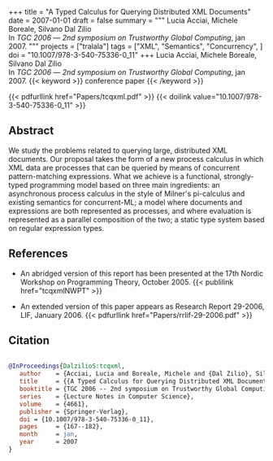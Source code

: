 +++
title = "A Typed Calculus for Querying Distributed XML Documents"
date = 2007-01-01
draft = false
summary = """
Lucia Acciai, Michele Boreale, Silvano Dal Zilio <br />
In _TGC 2006_ — _2nd symposium on Trustworthy Global Computing_, jan 2007.
"""
projects = ["tralala"]
tags = ["XML", "Semantics", "Concurrency", ]
doi = "10.1007/978-3-540-75336-0_11"
+++
Lucia Acciai, Michele Boreale, Silvano Dal Zilio <br />
In _TGC 2006_ — _2nd symposium on Trustworthy Global Computing_, jan 2007.
{{< keyword >}} conference paper {{< /keyword >}}


{{< pdfurllink href="Papers/tcqxml.pdf" >}}
{{< doilink value="10.1007/978-3-540-75336-0_11" >}}

## Abstract
We study the problems related to querying large, distributed XML documents. Our proposal
        takes the form of a new process calculus in which XML data are processes that can be queried
        by means of concurrent pattern-matching expressions. What we achieve is a functional,
        strongly-typed programming model based on three main ingredients: an asynchronous process
        calculus in the style of Milner's pi-calculus and existing semantics for concurrent-ML; a
        model where documents and expressions are both represented as processes, and where
        evaluation is represented as a parallel composition of the two; a static type system based
        on regular expression types.


## References
 * An abridged version of this report has been
      presented at the 17th Nordic Workshop on Programming Theory, October
      2005.
{{< publilink href="tcqxmlNWPT" >}}


 * An extended version of this paper
      appears as Research Report 29-2006, LIF, January 2006.
{{< pdfurllink href="Papers/rrlif-29-2006.pdf" >}}




## Citation

```bibtex

@InProceedings{DalzilioS:tcqxml,
   author    = {Acciai, Lucia and Boreale, Michele and {Dal Zilio}, Silvano},
   title     = {{A Typed Calculus for Querying Distributed XML Documents}},
   booktitle = {TGC 2006 -- 2nd symposium on Trustworthy Global Computing},
   series    = {Lecture Notes in Computer Science},
   volume    = {4661},
   publisher = {Springer-Verlag},
   doi = {10.1007/978-3-540-75336-0_11},
   pages     = {167--182},
   month     = jan, 
   year      = 2007
}

````
